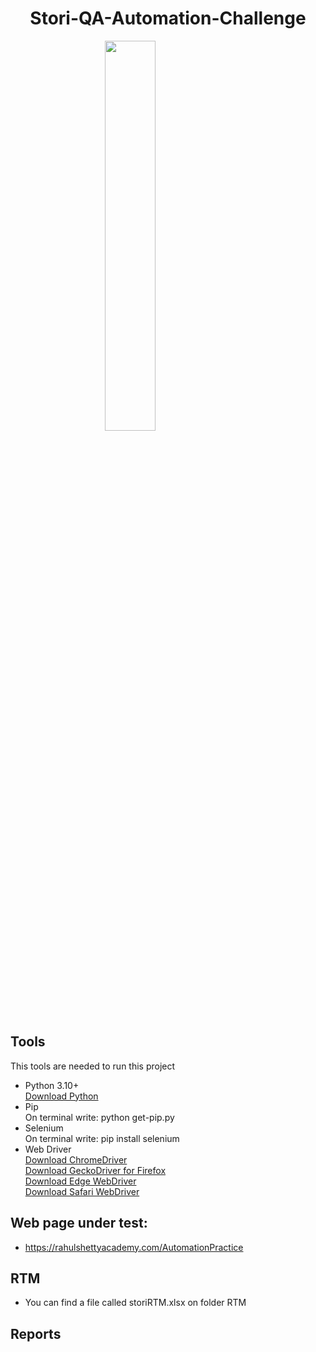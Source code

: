 # <h1 style="text-align: center;">Stori-QA-Automation-Challenge</h1> 

<img 
    style="display: block;
           style= text-align: center;
           margin-left: auto;
           margin-right: auto;
           width: 40%;"
    src="https://mma.prnewswire.com/media/1084885/Stori_Logo.jpg?p=facebook">
</img>


## Tools
This tools are needed to run this project <br>
- Python 3.10+  <br>
  <a href="https://www.python.org/downloads/">Download Python</a>  <br>
- Pip <br>
  On terminal write: python get-pip.py  <br>
- Selenium <br>
  On terminal write: pip install selenium  <br>
- Web Driver <br>
<a href="https://chromedriver.chromium.org/downloads">Download ChromeDriver</a>  <br>
<a href="https://github.com/mozilla/geckodriver/releases">Download GeckoDriver for Firefox</a>  <br>
<a href="https://developer.microsoft.com/en-us/microsoft-edge/tools/webdriver/">Download Edge WebDriver</a>  <br>
<a href="https://developer.apple.com/documentation/webkit/about_webdriver_for_safari">Download Safari WebDriver</a>  <br>


## Web page under test: <br>

*  https://rahulshettyacademy.com/AutomationPractice <br>

## RTM <br>
* You can find a file called storiRTM.xlsx on folder RTM <br>

## Reports <br>


